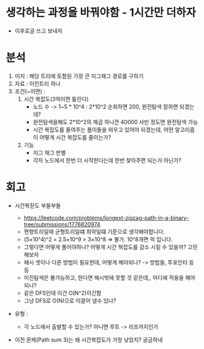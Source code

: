 # 생각하는 과정을 바꿔야함 - 1시간만 더하자
- 이후로글 쓰고 보내자

# 분석

1. 미지 : 해당 트리에 토함된 가장 큰 지그재그 경로를 구하기
2. 자료 : 이진트리 하나
3. 조건(~이면) :
   1. 시간 복잡도(3억이면 틀린다)
      - 노드 수 ->  1~5 * 10^4 : 2*10^2 순회하면 200, 완전탐색 잘하면 되겠는데?
      - 완전탐색을해도 2*10^2의 제곱 하니깐 40000 사만 정도면 완전탐색 가능 
      - 시간 복잡도를 줄여주는 풀이들을 외우고 있어야 되겠는데, 어떤 알고리즘이 어떻게 시간 복잡도를 줄이는가?
   2. 기능
      - 지그 재그 판별
      - 각자 노드에서 한번 더 시작한다는데 한번 찾아주면 되는거 아닌가? 

# 회고
- 시간복잗도 부들부들
  - https://leetcode.com/problems/longest-zigzag-path-in-a-binary-tree/submissions/1776820974
  - 편향트리일때 균형트리일떄 최악일떄 기준으로 생각해야합니다.
  - (5×10^4)^2 = 2.5×10^9 > 3×10^8 ⇒ 불가. 10^8개면 억 입니다.
  - 그렇다면 어떻게 풀어야하나? 어떻게 시간 복잡도를 감소 시킬 수 있을까? 고민해보자
  - 헤시 셋이나 다른 방법이 필요한데, 어떻게 해야되나? -> 방법들, 투포인터 등등
  - 이진탐색은 불가능하고, 한다면 해시밖에 못할 것 같은데,, 어디에 적용을 해야되나? 
  - 같은 DFS인데 이건 O(N^2)이긴함
  - 그냥 DFS로 O(N)으로 이끌어 낼수 있나? 


- 유형 : 
  - 각 노드에서 출발할 수 있는가? 아니면 루트 -> 리프까지인가
- 이전 문제(Path sum 3)는 왜 시간복잡도가 가장 낮았지? 궁금하네
